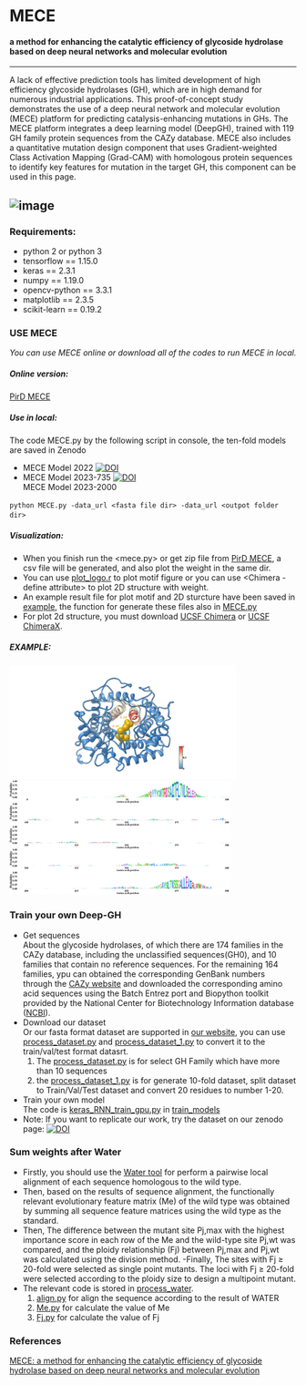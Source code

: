 # MECE
#### a method for enhancing the catalytic efficiency of glycoside hydrolase based on deep neural networks and molecular evolution

---
A lack of effective prediction tools has limited development of high efficiency glycoside hydrolases (GH), which are in high demand for numerous industrial applications. This proof-of-concept study demonstrates the use of a deep neural network and molecular evolution (MECE) platform for predicting catalysis-enhancing mutations in GHs. The MECE platform integrates a deep learning model (DeepGH), trained with 119 GH family protein sequences from the CAZy database. MECE also includes a quantitative mutation design component that uses Gradient-weighted Class Activation Mapping (Grad-CAM) with homologous protein sequences to identify key features for mutation in the target GH, this component can be used in this page.

![image](./plots/a33a78e90d68d865915fb91fa150b2b.jpg)
---


### Requirements:
- python 2 or python 3
- tensorflow == 1.15.0
- keras == 2.3.1
- numpy == 1.19.0
- opencv-python == 3.3.1
- matplotlib == 2.3.5
- scikit-learn == 0.19.2


### USE MECE<br>
*You can use MECE online or download all of the codes to run MECE in local.*
##### Online version:    
[PirD MECE](http://www.elabcaas.cn/pird/mece) 

##### Use in local: <br>
The code MECE.py by the following script in console, the ten-fold models are saved in Zenodo<br>
- MECE Model 2022 [![DOI](https://zenodo.org/badge/DOI/10.5281/zenodo.8146585.svg)](https://doi.org/10.5281/zenodo.8146585) <br>
- MECE Model 2023-735  [![DOI](https://zenodo.org/badge/DOI/10.5281/zenodo.8146708.svg)](https://doi.org/10.5281/zenodo.8146708) <br>
MECE Model 2023-2000 <br>

`python MECE.py -data_url <fasta file dir> -data_url <outpot folder dir> `

##### Visualization: <br>
- When you finish run the <mece.py> or get zip file from [PirD MECE](http://www.elabcaas.cn/pird/mece), a csv file will be generated, and also plot the weight in the same dir.<br>
- You can use [plot_logo.r](./plot_logo.r) to plot motif figure or you can use <Chimera - define attribute> to plot 2D structure with weight.<br>
- An example result file for plot motif and 2D sturcture have been saved in [example](./example), the function for generate these files also in [MECE.py](mece.py)<br>
- For plot 2d structure, you must download [UCSF Chimera](https://www.cgl.ucsf.edu/chimera/) or [UCSF ChimeraX](https://www.cgl.ucsf.edu/chimerax/).<br>

##### EXAMPLE:<br>
<img src="./plots/1AYX.png"  style=" height:200px" /><img src="./plots/1AYX_motif.png"  style=" height:200px" />

### Train your own Deep-GH
- Get sequences<br>
About the glycoside hydrolases, of which there are 174 families in the CAZy database, including the unclassified sequences(GH0), and 10 families that contain no reference sequences. For the remaining 164 families, ypu can obtained the corresponding GenBank numbers through the [CAZy website](http://www.cazy.org/) and downloaded the corresponding amino acid sequences using the Batch Entrez port and Biopython toolkit provided by the National Center for Biotechnology Information database ([NCBI](https://www.ncbi.nlm.nih.gov/)).
- Download our dataset<br> 
Or our fasta format dataset are supported in [our website](http://www.elabcaas.cn/pird/mece), you can use [process_dataset.py]("./data/process_dataset.py") and [process_dataset_1.py]("./data/process_dataset_1.py") to convert it to the train/val/test format datasrt.<br>
    1. The [process_dataset.py]("./data/process_dataset.py") is for select GH Family which have more than 10 sequences
    2. the [process_dataset_1.py]("./data/process_dataset_1.py") is for generate 10-fold dataset, split dataset to Train/Val/Test dataset and convert 20 residues to number 1-20.
- Train your own model<br>
The code is [keras_RNN_train_gpu.py](./train_models/keras_RNN_train_gpu.py) in [train_models](./train_models)<br>
- Note: If you want to replicate our work, try the dataset on our zenodo page:
[![DOI](https://zenodo.org/badge/DOI/10.5281/zenodo.8146609.svg)](https://doi.org/10.5281/zenodo.8146609)


    
### Sum weights after Water<br>
- Firstly, you should use the [Water tool](http://emboss.sourceforge.net/apps/release/6.6/emboss/apps/water.html) for perform a pairwise local alignment of each sequence homologous to the wild type.<br>
- Then, based on the results of sequence alignment, the functionally relevant evolutionary feature matrix (Me) of the wild type was obtained by summing all sequence feature matrices using the wild type as the standard.
- Then, The difference between the mutant site Pj,max with the highest importance score in each row of the Me and the wild-type site Pj,wt was compared, and the ploidy relationship (Fj) between Pj,max and Pj,wt was calculated using the division method. 
-Finally, The sites with Fj ≥ 20-fold were selected as single point mutants. The loci with Fj ≥ 20-fold were selected according to the ploidy size to design a multipoint mutant.
- The relevant code is stored in [process_water](./process_water).<br>
    1. [align.py](./process_water/align.py) for align the sequence according to the result of WATER
    2. [Me.py](./process_water/Me.py) for calculate the value of Me
    3. [Fj.py](./process_water/Fj.py) for calculate the value of Fj

  
### References
  [MECE: a method for enhancing the catalytic efficiency of glycoside hydrolase based on deep neural networks and molecular evolution]()
  
